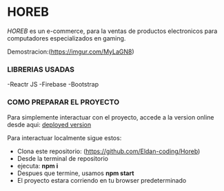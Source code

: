 # HOREB

*HOREB* es un e-commerce, para la ventas de productos electronicos para computadores especializados en gaming. 

Demostracion:(https://imgur.com/MyLaGN8)

### LIBRERIAS USADAS

-Reactr JS
-Firebase
-Bootstrap


### COMO PREPARAR EL PROYECTO

Para simplemente interactuar con el proyecto, accede a la version online desde aqui: [deployed version](https://youthful-clarke-8d8d78.netlify.app/)

Para interactuar localmente sigue estos:

- Clona este repositorio: (https://github.com/Eldan-coding/Horeb)
- Desde la terminal de repositorio
- ejecuta: **npm i**
- Despues que termine, usamos **npm start**
- El proyecto estara corriendo en tu browser predeterminado
